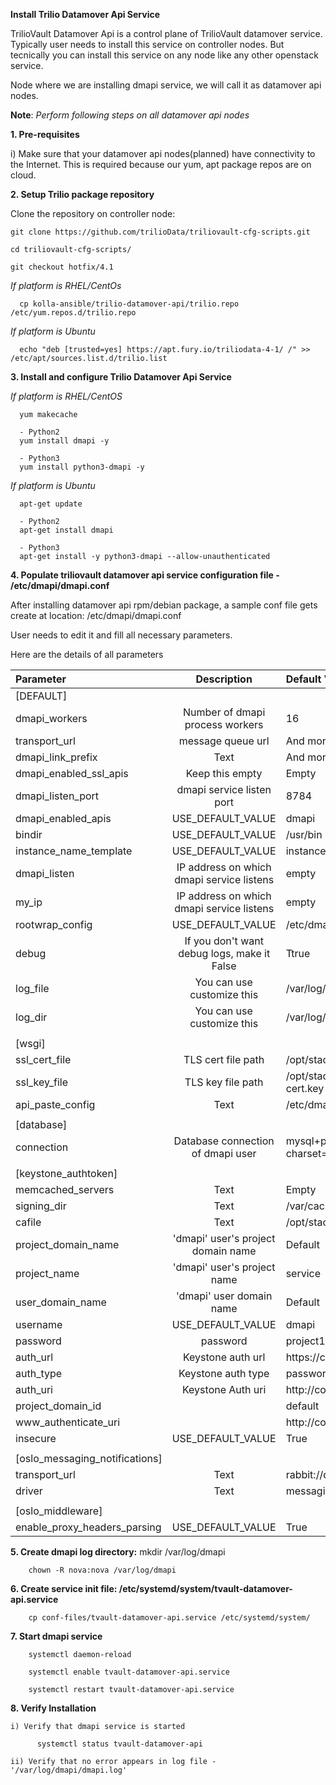 **Install Trilio Datamover Api Service**

TrilioVault Datamover Api is a control plane of TrilioVault datamover service.
Typically user needs to install this service on controller nodes. But tecnically you can install this service on any 
node like any other openstack service.

Node where we are installing dmapi service, we will call it as datamover api nodes. 


**Note**: *Perform following steps on all datamover api nodes*

**1. Pre-requisites**

  i) Make sure that your datamover api nodes(planned) have connectivity to the Internet.
  This is required because our yum, apt package repos are on cloud.

**2. Setup Trilio package repository**

Clone the repository on controller node:

    git clone https://github.com/trilioData/triliovault-cfg-scripts.git
   
    cd triliovault-cfg-scripts/
    
    git checkout hotfix/4.1
   
  *If platform is RHEL/CentOs*
  
      cp kolla-ansible/trilio-datamover-api/trilio.repo /etc/yum.repos.d/trilio.repo

  *If platform is Ubuntu*
  
      echo "deb [trusted=yes] https://apt.fury.io/triliodata-4-1/ /" >> /etc/apt/sources.list.d/trilio.list

**3. Install and configure Trilio Datamover Api Service**

   *If platform is RHEL/CentOS*
   
      yum makecache
      
      - Python2
      yum install dmapi -y
      
      - Python3
      yum install python3-dmapi -y
   
   *If platform is Ubuntu*
   
      apt-get update

      - Python2
      apt-get install dmapi
      
      - Python3
      apt-get install -y python3-dmapi --allow-unauthenticated
    
**4. Populate triliovault datamover api service configuration file - /etc/dmapi/dmapi.conf**


After installing datamover api rpm/debian package, a sample conf file gets create at location:
/etc/dmapi/dmapi.conf

User needs to edit it and fill all necessary parameters.

Here are the details of all parameters


| Parameter   | Description | Default Value |
| :---        |    :----:   |          :--- |
| [DEFAULT]     |        |    |
| dmapi_workers     | Number of dmapi process workers       | 16   |
| transport_url   | message queue url        | And more      |
| dmapi_link_prefix   | Text        | And more      |
| dmapi_enabled_ssl_apis   | Keep this empty        | Empty      |
| dmapi_listen_port   | dmapi service listen port        | 8784      |
| dmapi_enabled_apis   | USE_DEFAULT_VALUE        | dmapi      |
| bindir   | USE_DEFAULT_VALUE         | /usr/bin      |
| instance_name_template   | USE_DEFAULT_VALUE         | instance-%08x      |
| dmapi_listen  | IP address on which dmapi service listens        | empty      |
| my_ip   | IP address on which dmapi service listens       | empty     |
| rootwrap_config   | USE_DEFAULT_VALUE       | /etc/dmapi/rootwrap.conf      |
| debug   | If you don't want debug logs, make it False        | Ttrue      |
| log_file   | You can use customize this     | /var/log/dmapi/dmapi.log     |
| log_dir   |  You can use customize this       | /var/log/dmapi      |
|           |             |                       |
| [wsgi]                 |           |            |
| ssl_cert_file   | TLS cert file path        | /opt/stack/data/CA/int-ca/devstack-cert.crt      |
| ssl_key_file   | TLS key file path       | /opt/stack/data/CA/int-ca/private/devstack-cert.key      |
| api_paste_config   | Text        | /etc/dmapi/api-paste.ini      |
|           |             |                       |
| [database]   |         |       |
| connection   | Database connection of dmapi user        | mysql+pymysql://root:project1@127.0.0.1/dmapi?charset=utf8      |
|           |             |                       |
| [keystone_authtoken]   |        |      |
| memcached_servers   | Text        | Empty      |
| signing_dir   | Text        | /var/cache/dmapi      |
| cafile   | Text        | /opt/stack/data/ca-bundle.pem      |
| project_domain_name   | 'dmapi' user's project domain name        | Default      |
| project_name   | 'dmapi' user's project name        | service      |
| user_domain_name   | 'dmapi' user domain name       | Default      |
| username   |  USE_DEFAULT_VALUE  |   dmapi  |
| password   | password        |   project1    |
| auth_url   | Keystone auth url        | https://controller/identity      |
| auth_type   | Keystone auth type        | password      |
| auth_uri   | Keystone Auth uri        | http://controller:5000      |
| project_domain_id | |  default |
| www_authenticate_uri | |  http://controller:5000 |
| insecure   |  USE_DEFAULT_VALUE       | True      |
|           |             |                       |
| [oslo_messaging_notifications]   |       |       |
| transport_url   | Text        | rabbit://dmapi:password@localhost:5672      |
| driver   | Text        | messagingv2     |
|           |             |                       |
| [oslo_middleware]   |        |       |
| enable_proxy_headers_parsing   | USE_DEFAULT_VALUE        | True      |


**5. Create dmapi log directory:**
        mkdir /var/log/dmapi
     
        chown -R nova:nova /var/log/dmapi
    
**6. Create service init file: /etc/systemd/system/tvault-datamover-api.service**


        cp conf-files/tvault-datamover-api.service /etc/systemd/system/   
    
**7. Start dmapi service**

        systemctl daemon-reload
    
        systemctl enable tvault-datamover-api.service
          
        systemctl restart tvault-datamover-api.service
    
**8. Verify Installation**

    i) Verify that dmapi service is started
    
          systemctl status tvault-datamover-api
          
    ii) Verify that no error appears in log file - '/var/log/dmapi/dmapi.log'     
